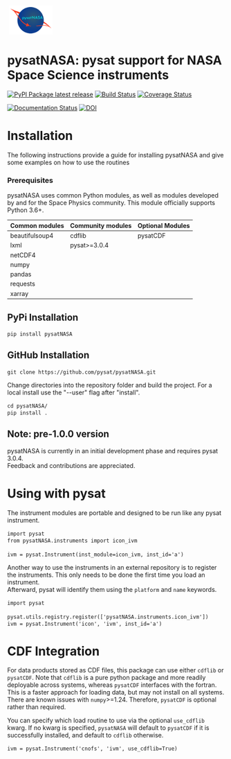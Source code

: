 <div align="left">
        <img height="0" width="0px">
        <img width="20%" src="https://raw.githubusercontent.com/pysat/pysatNASA/main/docs/figures/pysatnasa_logo.png" alt="pysatNASA" title="pysatNASA" </img>
</div>

# pysatNASA: pysat support for NASA Space Science instruments
[![PyPI Package latest release](https://img.shields.io/pypi/v/pysatNASA.svg)](https://pypi.python.org/pypi/pysatNASA)
[![Build Status](https://github.com/github/docs/actions/workflows/main.yml/badge.svg)](https://github.com/github/docs/actions/workflows/main.yml/badge.svg)
[![Coverage Status](https://coveralls.io/repos/github/pysat/pysatNASA/badge.svg?branch=main)](https://coveralls.io/github/pysat/pysatNASA?branch=main)

[![Documentation Status](https://readthedocs.org/projects/pysatnasa/badge/?version=latest)](https://pysatnasa.readthedocs.io/en/latest/?badge=latest)
[![DOI](https://zenodo.org/badge/287387638.svg)](https://zenodo.org/badge/latestdoi/287387638)

# Installation

The following instructions provide a guide for installing pysatNASA and give
some examples on how to use the routines

### Prerequisites

pysatNASA uses common Python modules, as well as modules developed by
and for the Space Physics community.  This module officially supports
Python 3.6+.

| Common modules   | Community modules | Optional Modules |
| ---------------- | ----------------- |------------------|
| beautifulsoup4   | cdflib            | pysatCDF         |
| lxml             | pysat>=3.0.4      |                  |
| netCDF4          |                   |                  |
| numpy            |                   |                  |
| pandas           |                   |                  |
| requests         |                   |                  |
| xarray           |                   |                  |

## PyPi Installation
```
pip install pysatNASA
```

## GitHub Installation

```
git clone https://github.com/pysat/pysatNASA.git
```

Change directories into the repository folder and build the project.  For
a local install use the "--user" flag after "install".

```
cd pysatNASA/
pip install .
```

Note: pre-1.0.0 version
-----------------------
pysatNASA is currently in an initial development phase and requires pysat 3.0.4.  
Feedback and contributions are appreciated.

# Using with pysat

The instrument modules are portable and designed to be run like any pysat instrument.

```
import pysat
from pysatNASA.instruments import icon_ivm

ivm = pysat.Instrument(inst_module=icon_ivm, inst_id='a')
```
Another way to use the instruments in an external repository is to register the
instruments.  This only needs to be done the first time you load an instrument.  
Afterward, pysat will identify them using the `platform` and `name` keywords.

```
import pysat

pysat.utils.registry.register(['pysatNASA.instruments.icon_ivm'])
ivm = pysat.Instrument('icon', 'ivm', inst_id='a')
```

# CDF Integration
For data products stored as CDF files, this package can use either `cdflib` or
`pysatCDF`.  Note that `cdflib` is a pure python package and more readily
deployable across systems, whereas `pysatCDF` interfaces with the fortran.  
This is a faster approach for loading data, but may not install on all systems.  
There are known issues with `numpy`>=1.24. Therefore, `pysatCDF` is optional
rather than required.  

You can specify which load routine to use via the optional `use_cdflib` kwarg.
If no kwarg is specified, `pysatNASA` will default to `pysatCDF` if it is
successfully installed, and default to `cdflib` otherwise.

```
ivm = pysat.Instrument('cnofs', 'ivm', use_cdflib=True)
```
